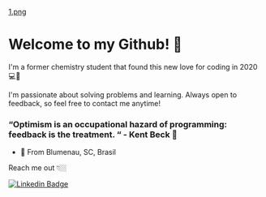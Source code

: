 [1.png](gabryellekrueger.github.com/gabryellekrueger/img/1.jpg)
# Welcome to my Github! 👋

I'm a former chemistry student that found this new love for coding in 2020 💻🧪

I'm passionate about solving problems and learning. Always open to feedback, so feel free to contact me anytime!

###  “Optimism is an occupational hazard of programming: feedback is the treatment. “ - Kent Beck 🧠

- 📍 From Blumenau, SC, Brasil

Reach me out 👇🏼

[![Linkedin Badge](https://img.shields.io/badge/-LinkedIn-blue?style=flat-square&logo=Linkedin&logoColor=white&link=https://www.linkedin.com/in/gabryelle-farias-krueger-3506bb18b/)](https://www.linkedin.com/in/gabryelle-farias-krueger-3506bb18b/)
